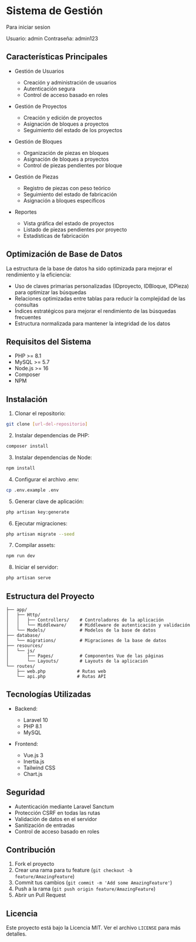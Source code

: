 # Sistema de Gestión

Para iniciar sesion

Usuario: admin
Contraseña: admin123

## Características Principales

- Gestión de Usuarios
  - Creación y administración de usuarios
  - Autenticación segura
  - Control de acceso basado en roles

- Gestión de Proyectos
  - Creación y edición de proyectos
  - Asignación de bloques a proyectos
  - Seguimiento del estado de los proyectos

- Gestión de Bloques
  - Organización de piezas en bloques
  - Asignación de bloques a proyectos
  - Control de piezas pendientes por bloque

- Gestión de Piezas
  - Registro de piezas con peso teórico
  - Seguimiento del estado de fabricación
  - Asignación a bloques específicos

- Reportes
  - Vista gráfica del estado de proyectos
  - Listado de piezas pendientes por proyecto
  - Estadísticas de fabricación

## Optimización de Base de Datos

La estructura de la base de datos ha sido optimizada para mejorar el rendimiento y la eficiencia:

- Uso de claves primarias personalizadas (IDproyecto, IDBloque, IDPieza) para optimizar las búsquedas
- Relaciones optimizadas entre tablas para reducir la complejidad de las consultas
- Índices estratégicos para mejorar el rendimiento de las búsquedas frecuentes
- Estructura normalizada para mantener la integridad de los datos

## Requisitos del Sistema

- PHP >= 8.1
- MySQL >= 5.7
- Node.js >= 16
- Composer
- NPM

## Instalación

1. Clonar el repositorio:
```bash
git clone [url-del-repositorio]
```

2. Instalar dependencias de PHP:
```bash
composer install
```

3. Instalar dependencias de Node:
```bash
npm install
```

4. Configurar el archivo .env:
```bash
cp .env.example .env
```

5. Generar clave de aplicación:
```bash
php artisan key:generate
```

6. Ejecutar migraciones:
```bash
php artisan migrate --seed
```

7. Compilar assets:
```bash
npm run dev
```

8. Iniciar el servidor:
```bash
php artisan serve
```

## Estructura del Proyecto

```
├── app/
│   ├── Http/
│   │   ├── Controllers/    # Controladores de la aplicación
│   │   └── Middleware/     # Middleware de autenticación y validación
│   └── Models/             # Modelos de la base de datos
├── database/
│   └── migrations/         # Migraciones de la base de datos
├── resources/
│   └── js/
│       ├── Pages/          # Componentes Vue de las páginas
│       └── Layouts/        # Layouts de la aplicación
└── routes/
    ├── web.php            # Rutas web
    └── api.php            # Rutas API
```

## Tecnologías Utilizadas

- Backend:
  - Laravel 10
  - PHP 8.1
  - MySQL

- Frontend:
  - Vue.js 3
  - Inertia.js
  - Tailwind CSS
  - Chart.js

## Seguridad

- Autenticación mediante Laravel Sanctum
- Protección CSRF en todas las rutas
- Validación de datos en el servidor
- Sanitización de entradas
- Control de acceso basado en roles

## Contribución

1. Fork el proyecto
2. Crear una rama para tu feature (`git checkout -b feature/AmazingFeature`)
3. Commit tus cambios (`git commit -m 'Add some AmazingFeature'`)
4. Push a la rama (`git push origin feature/AmazingFeature`)
5. Abrir un Pull Request

## Licencia

Este proyecto está bajo la Licencia MIT. Ver el archivo `LICENSE` para más detalles.
